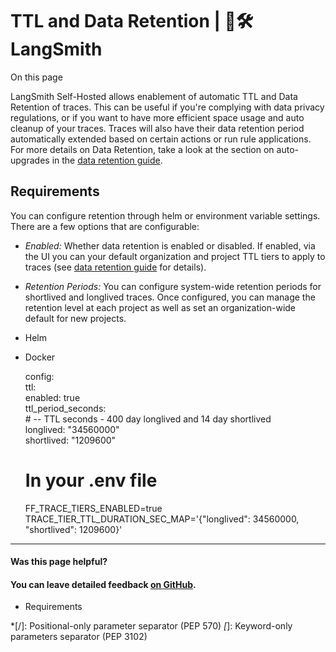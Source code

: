 # TTL and Data Retention | 🦜️🛠️ LangSmith

On this page

LangSmith Self-Hosted allows enablement of automatic TTL and Data Retention of traces. This can be useful if you're complying with data privacy regulations, or if you want to have more efficient space usage and auto cleanup of your traces. Traces will also have their data retention period automatically extended based on certain actions or run rule applications. For more details on Data Retention, take a look at the section on auto-upgrades in the [data retention guide](/administration/concepts#data-retention).

## Requirements​

You can configure retention through helm or environment variable settings. There are a few options that are configurable:

  * _Enabled:_ Whether data retention is enabled or disabled. If enabled, via the UI you can your default organization and project TTL tiers to apply to traces (see [data retention guide](/administration/concepts#data-retention) for details).
  * _Retention Periods:_ You can configure system-wide retention periods for shortlived and longlived traces. Once configured, you can manage the retention level at each project as well as set an organization-wide default for new projects.

  * Helm
  * Docker

    
    
    config:  
      ttl:  
        enabled: true  
        ttl_period_seconds:  
          # -- TTL seconds - 400 day longlived and 14 day shortlived  
          longlived: "34560000"  
          shortlived: "1209600"  
    
    
    
    # In your .env file  
    FF_TRACE_TIERS_ENABLED=true  
    TRACE_TIER_TTL_DURATION_SEC_MAP='{"longlived": 34560000, "shortlived": 1209600}'  
    

* * *

#### Was this page helpful?

  

#### You can leave detailed feedback [on GitHub](https://github.com/langchain-ai/langsmith-docs/issues/new?title=DOC%3A+%3CPlease+write+a+comprehensive+title+after+the+%27DOC%3A+%27+prefix%3E).

  * Requirements

  *[/]: Positional-only parameter separator (PEP 570)
  *[*]: Keyword-only parameters separator (PEP 3102)